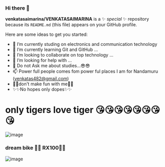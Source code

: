 ### Hi there 👋


**venkatasaimarina/VENKATASAIMARINA** is a ✨ _special_ ✨ repository because its `README.md` (this file) appears on your GitHub profile.

Here are some ideas to get you started:

- 🔭 I’m currently studing on electronics and communication technology
- 🌱 I’m currently learning Git and GitHub ...
- 👯 I’m looking to collaborate on top technology ...
- 🤔 I’m looking for help with ...
- 💬 Do not Ask me about studies...😎😎
- 📫 Power full people comes fom power ful places I am for Nandamuru (venkatas482@gmail.com)
- 🤞🤞don't make fun with me🤞🤞
- ✨✨No hopes only dopes✨✨
# only tigers love tiger 😘😘😘😘😘😘😘😘 #
![image](https://st1.bollywoodlife.com/wp-content/uploads/2020/05/JR-NTR.jpg)
### dream bike 👊👊 RX100👊👊 ###
![image](https://i.pinimg.com/originals/60/1f/6c/601f6c3146776c0ac068fb16f2ae3774.jpg)
